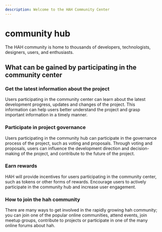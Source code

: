 ```yaml
---
description: Welcome to the HAH Community Center
---
```


# community hub

The HAH community is home to thousands of developers, technologists, designers, users, and enthusiasts.

## What can be gained by participating in the community center

### Get the latest information about the project

Users participating in the community center can learn about the latest development progress, updates and changes of the project. This information can help users better understand the project and grasp important information in a timely manner.

### Participate in project governance

Users participating in the community hub can participate in the governance process of the project, such as voting and proposals. Through voting and proposals, users can influence the development direction and decision-making of the project, and contribute to the future of the project.

### Earn rewards

HAH will provide incentives for users participating in the community center, such as tokens or other forms of rewards. Encourage users to actively participate in the community hub and increase user engagement.

### How to join the hah community

There are many ways to get involved in the rapidly growing hah community; you can join one of the popular online communities, attend events, join meetup groups, contribute to projects or participate in one of the many online forums about hah.
